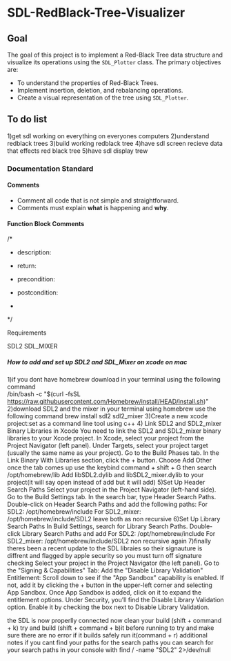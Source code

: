 # SDL-RedBlack-Tree-Visualizer

## Goal
The goal of this project is to implement a Red-Black Tree data structure and visualize its operations using the `SDL_Plotter` class. The primary objectives are:

- To understand the properties of Red-Black Trees.
- Implement insertion, deletion, and rebalancing operations.
- Create a visual representation of the tree using `SDL_Plotter`.

## To do list 
1)get sdl working on everything on everyones computers 
2)understand redblack trees
3)build working redblack tree
4)have sdl screen recieve data that effects red black tree
5)have sdl display trew

### Documentation Standard

#### Comments
- Comment all code that is not simple and straightforward.
- Comments must explain **what** is happening and **why**.

#### Function Block Comments
/*
 * description:
 * return:
 * precondition:
 * postcondition:

 * 
 */

Requirements

SDL2
SDL_MIXER

##### How to add and set up SDL2 and SDL_Mixer on xcode on mac
1)if you dont have homebrew download in your terminal using the following command <br />
/bin/bash -c "$(curl -fsSL https://raw.githubusercontent.com/Homebrew/install/HEAD/install.sh)"
2)download SDL2 and the mixer in your terminal using homebrew use the following command
brew install sdl2 sdl2_mixer
3)Create a new xcode project:set as a command line tool using c++
4) Link SDL2 and SDL2_mixer Binary Libraries in Xcode
You need to link the SDL2 and SDL2_mixer binary libraries to your Xcode project.
In Xcode, select your project from the Project Navigator (left panel).
Under Targets, select your project target (usually the same name as your project).
Go to the Build Phases tab.
In the Link Binary With Libraries section, click the + button.
Choose Add Other
once the tab comes up use the keybind command + shift + G
then search /opt/homebrew/lib 
Add libSDL2.dylib and libSDL2_mixer.dylib to your project(it will say open instead of add but it will add)
5)Set Up Header Search Paths
Select your project in the Project Navigator (left-hand side).
Go to the Build Settings tab.
In the search bar, type Header Search Paths.
Double-click on Header Search Paths and add the following paths:
For SDL2: /opt/homebrew/include 
For SDL2_mixer: /opt/homebrew/include/SDL2
leave both as non recursive
6)Set Up Library Search Paths
In Build Settings, search for Library Search Paths.
Double-click Library Search Paths and add 
For SDL2: /opt/homebrew/include 
For SDL2_mixer: /opt/homebrew/include/SDL2
non recursive again
7)finally theres been a recent update to the SDL libraies so their signauture is diffrent
and flagged by apple security so you must turn off signature checking 
Select your project in the Project Navigator (the left panel).
Go to the "Signing & Capabilities" Tab:
Add the "Disable Library Validation" Entitlement:
Scroll down to see if the "App Sandbox" capability is enabled. If not, add it by clicking the + button in the upper-left corner and selecting App Sandbox.
Once App Sandbox is added, click on it to expand the entitlement options.
Under Security, you’ll find the Disable Library Validation option.
Enable it by checking the box next to Disable Library Validation.

the SDL is now properlly connected
now clean your build (shift + command + k)
try and build (shift + command + b)it before running to try and make sure there are no error
if it builds safely run it(command + r)
additional notes 
if you cant find your paths for the search paths you can search for your search paths in your console with 
find / -name "SDL2" 2>/dev/null

